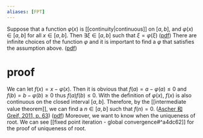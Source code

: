 ```yaml
---
aliases: [FPT]
---
```

Suppose that a function $\varphi(x)$ is [[continuity|continuous]] on $[a,b]$, and $\varphi (x) \in [a,b]$ for all $x \in [a, b]$. Then $\exists \xi \in [a,b]$ such that $\xi = \varphi(\xi)$ ([pdf](zotero://open-pdf/library/items/X3UESHXG?page=6&annotation=MTSCEIWG))
There are infinite choices of the function $\varphi$ and it is important to find a $\varphi$ that satisfies the assumption above. ([pdf](zotero://open-pdf/library/items/X3UESHXG?page=7&annotation=WI93DAVY))
# proof 
We can let $f (x) = x - \varphi(x)$. Then it is obvious that $f (a) = a - \varphi (a) \leq 0$ and $f (b) = b -\varphi (b) \geq 0$ thus $f (a) f (b) \leq 0$. With the definition of $\varphi(x)$, $f (x)$ is also continuous on the closed interval $[a,b]$. Therefore, by the [[intermediate value theorem]], we can find a $n \in [a,b]$ such that $f (n) = 0$. ([Ascher 和 Greif, 2011, p. 63](zotero://select/library/items/HJK4ZQRP)) ([pdf](zotero://open-pdf/library/items/FSDKG9DD?page=63&annotation=BEUIMM3J))
Moreover, we want to know when the uniqueness of root. We can see [[fixed point iteration - global convergence#^a4dc62]] for the proof of uniqueness of root. 